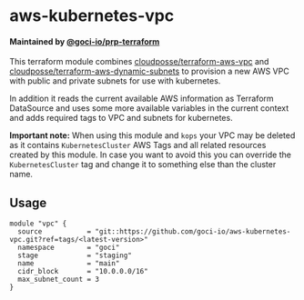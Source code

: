 # aws-kubernetes-vpc

#### Maintained by [@goci-io/prp-terraform](https://github.com/orgs/goci-io/teams/prp-terraform)

This terraform module combines [cloudposse/terraform-aws-vpc](https://github.com/cloudposse/terraform-aws-vpc) and [cloudposse/terraform-aws-dynamic-subnets](https://github.com/cloudposse/terraform-aws-dynamic-subnets) to provision a new AWS VPC with public and private subnets for use with kubernetes.

In addition it reads the current available AWS information as Terraform DataSource and uses some more available variables in the current context and adds required tags to VPC and subnets for kubernetes.

**Important note:** When using this module and `kops` your VPC may be deleted as it contains `KubernetesCluster` AWS Tags and all related resources created by this module. In case you want to avoid this you can override the `KubernetesCluster` tag and change it to something else than the cluster name.


## Usage

```hcl
module "vpc" {
  source           = "git::https://github.com/goci-io/aws-kubernetes-vpc.git?ref=tags/<latest-version>"
  namespace        = "goci"
  stage            = "staging"
  name             = "main"
  cidr_block       = "10.0.0.0/16"
  max_subnet_count = 3
}
```
